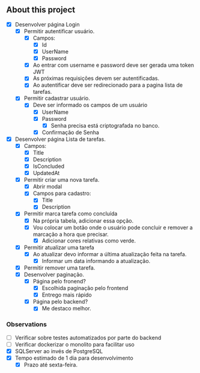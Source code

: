 ## About this project

- [x]  Desenvolver página Login
    - [x]  Permitir autentificar usuário.
        - [x]  Campos:
            - [x]  Id
            - [x]  UserName
            - [x]  Password
        - [x]  Ao entrar com username e password deve ser gerada uma token JWT
        - [x]  As próximas requisições devem ser autentificadas.
        - [x]  Ao autentificar deve ser redirecionado para a pagina lista de tarefas.
    - [x]  Permitir cadastrar usuário.
        - [x]  Deve ser informado os campos de um usuário
            - [x]  UserName
            - [x]  Password
                - [x]  Senha precisa está criptografada no banco.
            - [x]  Confirmação de Senha
- [x]  Desenvolver página Lista de tarefas.
    - [x]  Campos:
        - [x]  Title
        - [x]  Description
        - [x]  IsConcluded
        - [x]  UpdatedAt
    - [x]  Permitir criar uma nova tarefa.
        - [x]  Abrir modal
        - [x]  Campos para cadastro:
            - [x]  Title
            - [x]  Description
    - [x]  Permitir marca tarefa como concluída
        - [x]  Na própria tabela, adicionar essa opção.
        - [x]  Vou colocar um botão onde o usuário pode concluir e remover a marcação a hora que precisar.
            - [x]  Adicionar cores relativas como verde.
    - [x]  Permitir atualizar uma tarefa
        - [x]  Ao atualizar devo informar a última atualização feita na tarefa.
            - [x]  Informar um data informando a atualização.
    - [x]  Permitir remover uma tarefa.
    - [x]  Desenvolver paginação.
        - [x]  Página pelo fronend?
            - [x]  Escolhida paginação pelo frontend
            - [x]  Entrego mais rápido
        - [x]  Página pelo backend?
            - [x]  Me destaco melhor.

### Observations

- [ ]  Verificar sobre testes automatizados por parte do backend
- [ ]  Verificar dockerizar o monolito para facilitar uso
- [x]  SQLServer ao invés de PostgreSQL
- [x]  Tempo estimado de 1 dia para desenvolvimento
    - [x]  Prazo até sexta-feira.